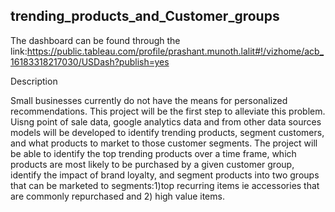 ## trending_products_and_Customer_groups

The dashboard can be found through the link:https://public.tableau.com/profile/prashant.munoth.lalit#!/vizhome/acb_16183318217030/USDash?publish=yes

Description

Small businesses currently do not have the means for personalized recommendations. This project will be the first step to alleviate this problem. Uisng point of sale data, google analytics data and from other data sources models will be developed to identify trending products, segment customers, and what products to market to those customer segments. The project will be able to identify the top trending products over a time frame, which products are most likely to be purchased by a given customer group, identify the impact of brand loyalty, and segment products into two groups that can be marketed to segments:1)top recurring items ie accessories that are commonly repurchased and 2) high value items.

